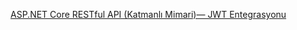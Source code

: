 [ASP.NET Core RESTful API (Katmanlı Mimari)— JWT Entegrasyonu](https://medium.com/@resulsilay/asp-net-core-restful-api-katmanl%C4%B1-mimari-jwt-entegrasyonu-46ed685a9c17)
